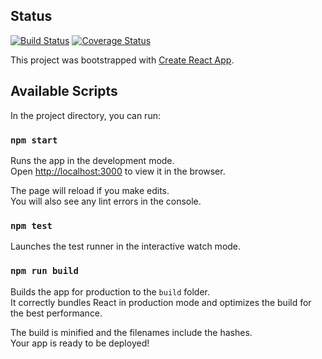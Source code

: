 ## Status
[![Build Status](https://travis-ci.org/next-africa/diaspoship-web.svg)](https://travis-ci.org/next-africa/diaspoship-web) [![Coverage Status](https://coveralls.io/repos/github/next-africa/diaspoship-web/badge.svg?branch=master)](https://coveralls.io/github/next-africa/diaspoship-web?branch=master)


This project was bootstrapped with [Create React App](https://github.com/facebookincubator/create-react-app).

## Available Scripts

In the project directory, you can run:

### `npm start`

Runs the app in the development mode.<br>
Open [http://localhost:3000](http://localhost:3000) to view it in the browser.

The page will reload if you make edits.<br>
You will also see any lint errors in the console.

### `npm test`

Launches the test runner in the interactive watch mode.<br>

### `npm run build`

Builds the app for production to the `build` folder.<br>
It correctly bundles React in production mode and optimizes the build for the best performance.

The build is minified and the filenames include the hashes.<br>
Your app is ready to be deployed!
